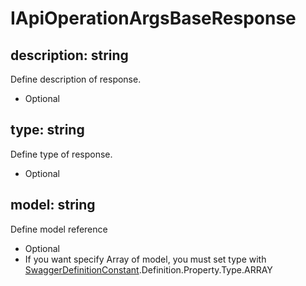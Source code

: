 # IApiOperationArgsBaseResponse

## description: string

Define description of response.

* Optional

## type: string

Define type of response.

* Optional

## model: string

Define model reference

* Optional
* If you want specify Array of model, you must set type with [SwaggerDefinitionConstant](./swagger-definition-constant.md).Definition.Property.Type.ARRAY
